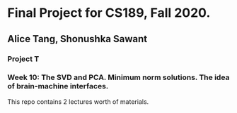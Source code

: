 # Final Project for CS189, Fall 2020.
## Alice Tang, Shonushka Sawant

### Project T
### Week 10: The SVD and PCA. Minimum norm solutions. The idea of brain-machine interfaces.

This repo contains 2 lectures worth of materials. 
